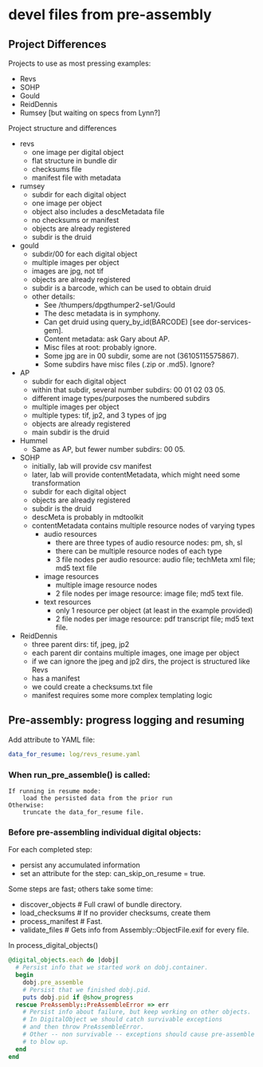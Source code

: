# devel files from pre-assembly

## Project Differences

Projects to use as most pressing examples:
- Revs
- SOHP
- Gould
- ReidDennis
- Rumsey [but waiting on specs from Lynn?]

Project structure and differences

- revs
  - one image per digital object
  - flat structure in bundle dir
  - checksums file
  - manifest file with metadata
- rumsey
  - subdir for each digital object
  - one image per object
  - object also includes a descMetadata file
  - no checksums or manifest
  - objects are already registered
  - subdir is the druid
- gould
  - subdir/00 for each digital object
  - multiple images per object
  - images are jpg, not tif
  - objects are already registered
  - subdir is a barcode, which can be used to obtain druid
  - other details:
    - See /thumpers/dpgthumper2-se1/Gould
    - The desc metadata is in symphony.
    - Can get druid using query_by_id(BARCODE) [see dor-services-gem].
    - Content metadata: ask Gary about AP.
    - Misc files at root: probably ignore.
    - Some jpg are in 00 subdir, some are not (36105115575867).
    - Some subdirs have misc files (.zip or .md5). Ignore?
- AP
  - subdir for each digital object
  - within that subdir, several number subdirs: 00 01 02 03 05.
  - different image types/purposes the numbered subdirs
  - multiple images per object
  - multiple types: tif, jp2, and 3 types of jpg
  - objects are already registered
  - main subdir is the druid
- Hummel
  - Same as AP, but fewer number subdirs: 00 05.
- SOHP
  - initially, lab will provide csv manifest
  - later, lab will provide contentMetadata, which might need some transformation
  - subdir for each digital object
  - objects are already registered
  - subdir is the druid
  - descMeta is probably in mdtoolkit
  - contentMetadata contains multiple resource nodes of varying types
    - audio resources
      - there are three types of audio resource nodes: pm, sh, sl
      - there can be multiple resource nodes of each type
      - 3 file nodes per audio resource: audio file; techMeta xml file; md5 text file
    - image resources
      - multiple image resource nodes
      - 2 file nodes per image resource: image file; md5 text file.
    - text resources
      - only 1 resource per object (at least in the example provided)
      - 2 file nodes per image resource: pdf transcript file; md5 text file.
- ReidDennis
  - three parent dirs: tif, jpeg, jp2
  - each parent dir contains multiple images, one image per object
  - if we can ignore the jpeg and jp2 dirs, the project is structured like Revs
  - has a manifest
  - we could create a checksums.txt file
  - manifest requires some more complex templating logic


## Pre-assembly: progress logging and resuming

Add attribute to YAML file:
```yaml
data_for_resume: log/revs_resume.yaml
```

### When run_pre_assemble() is called:
```
If running in resume mode:
    load the persisted data from the prior run
Otherwise:
    truncate the data_for_resume file.
```
### Before pre-assembling individual digital objects:

For each completed step:
- persist any accumulated information
- set an attribute for the step: can_skip_on_resume = true.

Some steps are fast; others take some time:
- discover_objects   # Full crawl of bundle directory.
- load_checksums     # If no provider checksums, create them
- process_manifest   # Fast.
- validate_files     # Gets info from Assembly::ObjectFile.exif for every file.

In process_digital_objects()
```ruby
@digital_objects.each do |dobj|
  # Persist info that we started work on dobj.container.
  begin
    dobj.pre_assemble
    # Persist that we finished dobj.pid.
    puts dobj.pid if @show_progress
  rescue PreAssembly::PreAssembleError => err
    # Persist info about failure, but keep working on other objects.
    # In DigitalObject we should catch survivable exceptions
    # and then throw PreAssembleError.
    # Other -- non survivable -- exceptions should cause pre-assemble
    # to blow up.
  end
end
```
